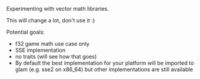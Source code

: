 Experimenting with vector math libraries.

This will change a lot, don't use it :)

Potential goals:
* f32 game math use case only
* SSE implementation
* no traits (will see how that goes)
* By default the best implementation for your platform will be imported to glam (e.g. sse2 on x86_64) but other implementations are still available
